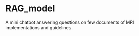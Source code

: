 # RAG_model
A mini chatbot answering questions on few documents of MRI implementations and guidelines.
